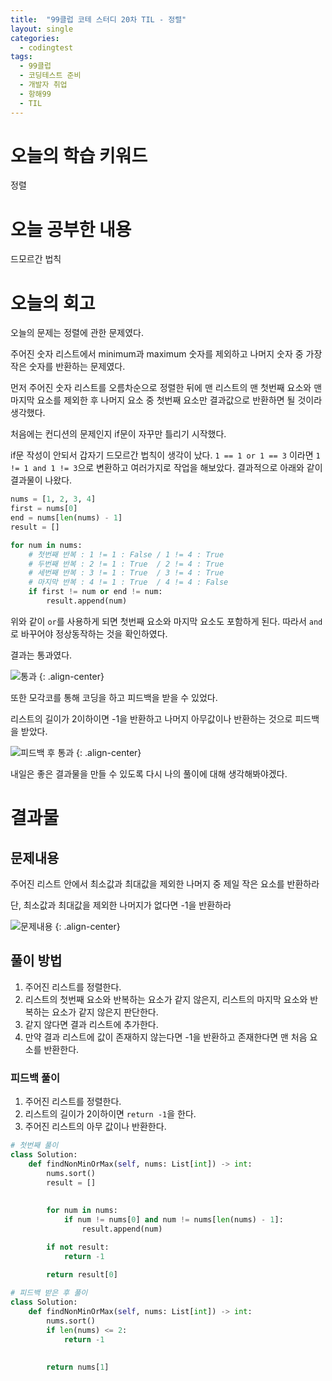 ```yaml
---
title:  "99클럽 코테 스터디 20차 TIL - 정렬"
layout: single
categories:
  - codingtest
tags:
  - 99클럽
  - 코딩테스트 준비
  - 개발자 취업
  - 항해99
  - TIL
---
```


# 오늘의 학습 키워드 
정렬

# 오늘 공부한 내용
드모르간 법칙

# 오늘의 회고
오늘의 문제는 정렬에 관한 문제였다.

주어진 숫자 리스트에서 minimum과 maximum 숫자를 제외하고 나머지 숫자 중 가장 작은 숫자를 반환하는 문제였다.

먼저 주어진 숫자 리스트를 오름차순으로 정렬한 뒤에 맨 리스트의 맨 첫번째 요소와 맨 마지막 요소를 제외한 후 나머지 요소 중 첫번째 요소만 결과값으로 반환하면 될 것이라 생각했다.

처음에는 컨디션의 문제인지 if문이 자꾸만 틀리기 시작했다.

if문 작성이 안되서 갑자기 드모르간 법칙이 생각이 났다. `1 == 1 or 1 == 3` 이라면 `1 != 1 and 1 != 3`으로 변환하고 여러가지로 작업을 해보았다. 결과적으로 아래와 같이 결과물이 나왔다.

```python
nums = [1, 2, 3, 4]
first = nums[0]
end = nums[len(nums) - 1]
result = []

for num in nums:
	# 첫번째 반복 : 1 != 1 : False / 1 != 4 : True
	# 두번째 반복 : 2 != 1 : True  / 2 != 4 : True
	# 세번째 반복 : 3 != 1 : True  / 3 != 4 : True
	# 마지막 반복 : 4 != 1 : True  / 4 != 4 : False
    if first != num or end != num:
        result.append(num)
```

위와 같이 `or`를 사용하게 되면 첫번째 요소와 마지막 요소도 포함하게 된다. 따라서 `and`로 바꾸어야 정상동작하는 것을 확인하였다.

결과는 통과였다.

![통과](https://github.com/kimhyunso/kimhyunso.github.io/assets/87798982/29d8ea67-5928-41bf-9aed-3e876bd30885)
{: .align-center}

또한 모각코를 통해 코딩을 하고 피드백을 받을 수 있었다.

리스트의 길이가 2이하이면 -1을 반환하고 나머지 아무값이나 반환하는 것으로 피드백을 받았다.

![피드백 후 통과](https://github.com/kimhyunso/kimhyunso.github.io/assets/87798982/812eca79-e35e-4989-a953-84c44a4f545b)
{: .align-center}


내일은 좋은 결과물을 만들 수 있도록 다시 나의 풀이에 대해 생각해봐야겠다.


# 결과물
## 문제내용
주어진 리스트 안에서 최소값과 최대값을 제외한 나머지 중 제일 작은 요소를 반환하라

단, 최소값과 최대값을 제외한 나머지가 없다면 -1을 반환하라

![문제내용](https://github.com/kimhyunso/kimhyunso.github.io/assets/87798982/ca52b661-c8f2-40f2-ab79-e191459ab8b6)
{: .align-center}


## 풀이 방법
1. 주어진 리스트를 정렬한다.
2. 리스트의 첫번째 요소와 반복하는 요소가 같지 않은지, 리스트의 마지막 요소와 반복하는 요소가 같지 않은지 판단한다.
3. 같지 않다면 결과 리스트에 추가한다.
4. 만약 결과 리스트에 값이 존재하지 않는다면 -1을 반환하고 존재한다면 맨 처음 요소를 반환한다.


### 피드백 풀이
1. 주어진 리스트를 정렬한다.
2. 리스트의 길이가 2이하이면 `return -1`을 한다.
3. 주어진 리스트의 아무 값이나 반환한다.

```python
# 첫번째 풀이
class Solution:
    def findNonMinOrMax(self, nums: List[int]) -> int:
        nums.sort()
        result = []
        
        
        for num in nums:
            if num != nums[0] and num != nums[len(nums) - 1]:
                result.append(num)

        if not result:
            return -1
    
        return result[0]  

# 피드백 받은 후 풀이
class Solution:
    def findNonMinOrMax(self, nums: List[int]) -> int:
        nums.sort()
        if len(nums) <= 2:
            return -1
        
        
        return nums[1]
```